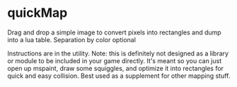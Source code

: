 # quickMap
Drag and drop a simple image to convert pixels into rectangles and dump into a lua table. Separation by color optional

Instructions are in the utility. Note: this is definitely not designed as a library or module to be included in your game directly. It's meant so you can just open up mspaint, draw some squiggles, and optimize it into rectangles for quick and easy collision. Best used as a supplement for other mapping stuff.
